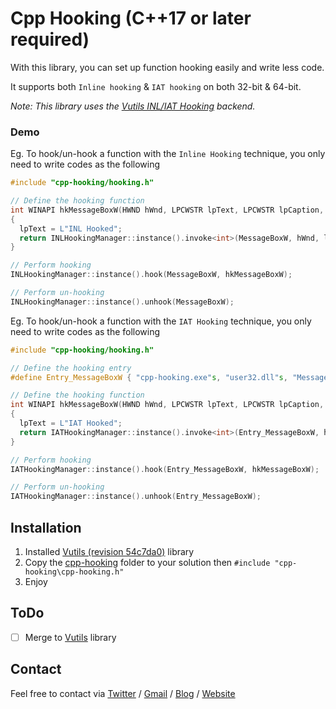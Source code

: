 # Cpp Hooking (C++17 or later required)

With this library, you can set up function hooking easily and write less code.

It supports both `Inline hooking` & `IAT hooking` on both 32-bit & 64-bit.

*Note: This library uses the [Vutils INL/IAT Hooking](https://github.com/vic4key/Vutils/tree/54c7da0d9e1933932d357d0802a8e691b005388a) backend.*

### Demo

Eg. To hook/un-hook a function with the `Inline Hooking` technique, you only need to write codes as the following

```cpp
#include "cpp-hooking/hooking.h"

// Define the hooking function
int WINAPI hkMessageBoxW(HWND hWnd, LPCWSTR lpText, LPCWSTR lpCaption, UINT uType)
{
  lpText = L"INL Hooked";
  return INLHookingManager::instance().invoke<int>(MessageBoxW, hWnd, lpText, lpCaption, uType);
}

// Perform hooking
INLHookingManager::instance().hook(MessageBoxW, hkMessageBoxW);

// Perform un-hooking
INLHookingManager::instance().unhook(MessageBoxW);
```

Eg. To hook/un-hook a function with the `IAT Hooking` technique, you only need to write codes as the following

```cpp
#include "cpp-hooking/hooking.h"

// Define the hooking entry
#define Entry_MessageBoxW { "cpp-hooking.exe"s, "user32.dll"s, "MessageBoxW"s }

// Define the hooking function
int WINAPI hkMessageBoxW(HWND hWnd, LPCWSTR lpText, LPCWSTR lpCaption, UINT uType)
{
  lpText = L"IAT Hooked";
  return IATHookingManager::instance().invoke<int>(Entry_MessageBoxW, hWnd, lpText, lpCaption, uType);
}

// Perform hooking
IATHookingManager::instance().hook(Entry_MessageBoxW, hkMessageBoxW);

// Perform un-hooking
IATHookingManager::instance().unhook(Entry_MessageBoxW);
```

## Installation

1. Installed [Vutils (revision 54c7da0)](https://github.com/vic4key/Vutils/tree/54c7da0d9e1933932d357d0802a8e691b005388a) library
2. Copy the [cpp-hooking](cpp-hooking) folder to your solution then `#include "cpp-hooking\cpp-hooking.h"`
3. Enjoy

## ToDo

- [ ] Merge to [Vutils](https://github.com/vic4key/Vutils.git) library

## Contact
Feel free to contact via [Twitter](https://twitter.com/vic4key) / [Gmail](mailto:vic4key@gmail.com) / [Blog](https://blog.vic.onl/) / [Website](https://vic.onl/)
